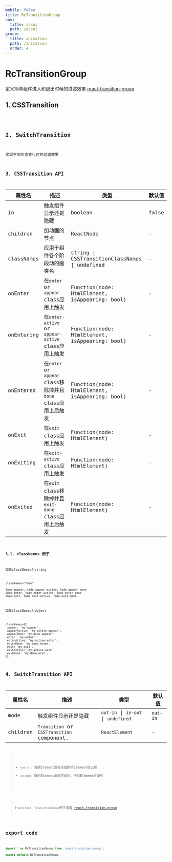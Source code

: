 ```yaml
---
mobile: false
title: RcTransitionGroup
nav:
  title: assui
  path: /assui
group:
  title: animation
  path: /animation
  order: 4
---
```


# RcTransitionGroup
定义简单组件进入和退出时候的过渡效果 [react-transition-group](http://reactcommunity.org/react-transition-group/transition)

## 1. CSSTransition
<code hideActions='["CSB", "EXTERNAL"]' src="./demo/CSSTransition.jsx" />

## 2. SwitchTransition
实现不同状态变化时的过渡效果
<code hideActions='["CSB", "EXTERNAL"]' src="./demo/switch-transition/index.jsx" />


## 3. CSSTransition API
| 属性名     | 描述                                                           | 类型                                           | 默认值 |
| ---------- | -------------------------------------------------------------- | ---------------------------------------------- | ------ |
| in         | 触发组件显示还是隐藏                                           | boolean                                        | false  |
| children   | 加动画的节点                                                   | ReactNode                                      | -      |
| classNames | 应用于组件各个阶段动的画类名                                   | string \| CSSTransitionClassNames \| undefined | -      |
| onEnter    | 在`enter` or `appear` class应用上触发                          | Function(node: HtmlElement, isAppearing: bool) | -      |
| onEntering | 在`enter-active` or `appear-active` class应用上触发            | Function(node: HtmlElement, isAppearing: bool) | -      |
| onEntered  | 在`enter` or `appear` class移除掉并且 `done` class应用上后触发 | Function(node: HtmlElement, isAppearing: bool) | -      |
| onExit     | 在`exit` class应用上触发                                       | Function(node: HtmlElement)                    | -      |
| onExiting  | 在`exit-active` class应用上触发                                | Function(node: HtmlElement)                    | -      |
| onExited   | 在`exit` class移除掉并且 `exit-done` class应用上后触发         | Function(node: HtmlElement)                    | -      |

### 3.1. classNames 例子
如果classNames为string
```
classNames="fade"

fade-appear, fade-appear-active, fade-appear-done
fade-enter, fade-enter-active, fade-enter-done
fade-exit, fade-exit-active, fade-exit-done
```
如果classNames为object
```
classNames={{
 appear: 'my-appear',
 appearActive: 'my-active-appear',
 appearDone: 'my-done-appear',
 enter: 'my-enter',
 enterActive: 'my-active-enter',
 enterDone: 'my-done-enter',
 exit: 'my-exit',
 exitActive: 'my-active-exit',
 exitDone: 'my-done-exit',
}}
```

## 4. SwitchTransition API
| 属性名   | 描述                                       | 类型                                | 默认值   |
| -------- | ------------------------------------------ | ----------------------------------- | -------- |
| mode     | 触发组件显示还是隐藏                       | `out-in` \| `in-out` \| `undefined` | `out-in` |
| children | `Transition` or `CSSTransition` component. | `ReactElement`                      | -        |

>* `out-in`: 当前Element消失完成新的Element在出现
>* `in-out`: 新的Element出现完成后，当前Element在消失

> `Transition`、`TransitionGroup`例子请看 [react-transition-group](http://reactcommunity.org/react-transition-group/transition)

## export code

```ts
import * as RcTransitionGroup from 'react-transition-group';

export default RcTransitionGroup;

```
